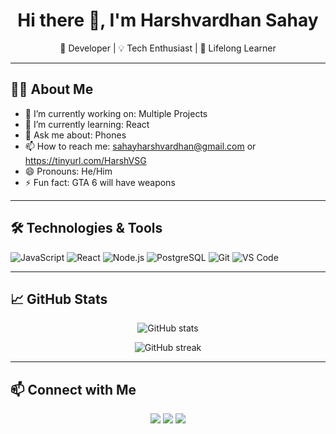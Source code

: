 <h1 align="center">Hi there 👋, I'm Harshvardhan Sahay</h1>
<p align="center">
  🚀 Developer | 💡 Tech Enthusiast | 📘 Lifelong Learner
</p>

---

## 👨‍💻 About Me

- 🔭 I’m currently working on: Multiple Projects
- 🌱 I’m currently learning: React
- 💬 Ask me about: Phones
- 📫 How to reach me: sahayharshvardhan@gmail.com or https://tinyurl.com/HarshVSG
- 😄 Pronouns: He/Him
- ⚡ Fun fact: GTA 6 will have weapons

---

## 🛠️ Technologies & Tools

![JavaScript](https://img.shields.io/badge/-JavaScript-black?style=flat-square&logo=javascript)
![React](https://img.shields.io/badge/-React-black?style=flat-square&logo=react)
![Node.js](https://img.shields.io/badge/-Node.js-black?style=flat-square&logo=node.js)
![PostgreSQL](https://img.shields.io/badge/-PostgreSQL-black?style=flat-square&logo=postgresql)
![Git](https://img.shields.io/badge/-Git-black?style=flat-square&logo=git)
![VS Code](https://img.shields.io/badge/-VSCode-black?style=flat-square&logo=visual-studio-code)

---

## 📈 GitHub Stats

<p align="center">
  <img src="https://github-readme-stats.vercel.app/api?username=your-username&show_icons=true&theme=radical" alt="GitHub stats" />
</p>

<p align="center">
  <img src="https://github-readme-streak-stats.herokuapp.com/?user=your-username&theme=radical" alt="GitHub streak" />
</p>

---

## 📫 Connect with Me

<p align="center">
  <a href="https://www.linkedin.com/in/your-profile"><img src="https://img.shields.io/badge/-LinkedIn-blue?style=flat-square&logo=Linkedin"></a>
  <a href="mailto:your-email@example.com"><img src="https://img.shields.io/badge/-Gmail-red?style=flat-square&logo=Gmail&logoColor=white"></a>
  <a href="https://twitter.com/your-handle"><img src="https://img.shields.io/badge/-Twitter-1da1f2?style=flat-square&logo=twitter&logoColor=white"></a>
</p>
